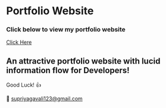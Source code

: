 # Portfolio Website

### Click below to view my portfolio website
[Click Here](https://sup-projects.github.io/supriyaportfolio/)

## An attractive portfolio website with lucid information flow for Developers!


<p align="center"> 
  <kbd>
  	<a href="image.png">
	  </a>
		
	
  </kbd>
</p>

Good Luck! :+1: 

:e-mail: supriyagavali123@gmail.com
